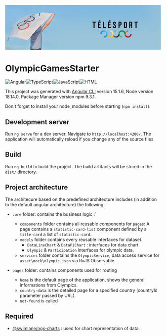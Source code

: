 <p align="center">
  <img src="src\assets\img\telesport_logo.png" title="Telesport">
</p>
<p align="center">

# OlympicGamesStarter 
![Angular](https://img.shields.io/static/v1?label=&message=ANGULAR&color=red)![TypeScript](https://img.shields.io/static/v1?label=&message=TypeScript&color=blue)![JavaScript](https://img.shields.io/static/v1?label=&message=JavaScript&color=yellow)![HTML](https://img.shields.io/static/v1?label=&message=HTML&color=green)
</p>

This project was generated with [Angular CLI](https://github.com/angular/angular-cli) version 15.1.6, Node version 18.14.0, Package Manager version npm 9.3.1.

Don't forget to install your node_modules before starting (`npm install`).

## Development server

Run `ng serve` for a dev server. Navigate to `http://localhost:4200/`. The application will automatically reload if you change any of the source files.

## Build

Run `ng build` to build the project. The build artifacts will be stored in the `dist/` directory.

## Project architecture

The architecure based on the predefined architecture includes (in addition to the default angular architecture) the following:

- `core` folder: contains the business logic :`
  - `components` folder contains all reusable components for `pages`: 
     A page contains a `statistic-card-list` component defined by a `title-card` a list of `statistic-card`.
  - `models` folder contains every reusable interfaces for dataset.
    - `DataLineChart` & `DataPiChart` : interfaces for data chart.
    - `Olympic` & `Participation` interfaces for olympic data.
  - `services` folder contains the `OlympicService`, data access service for `asset\mock\olympic.json` via RxJS Observable.

- `pages` folder: contains components used for routing
  - `home` is the default page of the application, shows the general informations from Olympics.
  - `country-data` is the detailed page for a specified country (countryId parameter passed by URL).
  - `not-found` is called 

## Required
- [@swimlane/ngx-charts](https://www.npmjs.com/package/@swimlane/ngx-charts) : used for chart representation of data.
